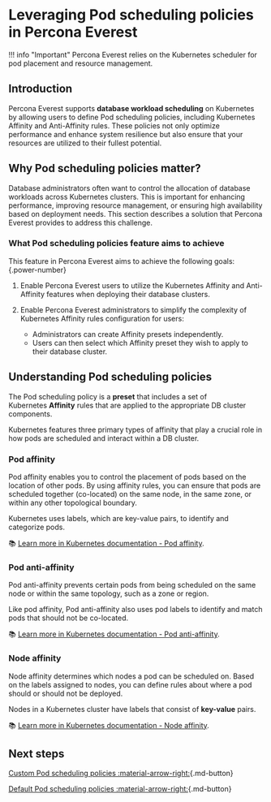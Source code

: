 #  Leveraging Pod scheduling policies in Percona Everest

!!! info "Important"
    Percona Everest relies on the Kubernetes scheduler for pod placement and resource management.


## Introduction

Percona Everest supports **database workload scheduling** on Kubernetes by allowing users to define Pod scheduling policies, including Kubernetes Affinity and Anti-Affinity rules. These policies not only optimize performance and enhance system resilience but also ensure that your resources are utilized to their fullest potential.


## Why Pod scheduling policies matter?

Database administrators often want to control the allocation of database workloads across Kubernetes clusters. This is important for enhancing performance, improving resource management, or ensuring high availability based on deployment needs. This section describes a solution that Percona Everest provides to address this challenge.

### What Pod scheduling policies feature aims to achieve

This feature in Percona Everest aims to achieve the following goals:
{.power-number}

1. Enable Percona Everest users to utilize the Kubernetes Affinity and Anti-Affinity features when deploying their database clusters.
   
2. Enable Percona Everest administrators to simplify the complexity of Kubernetes Affinity rules configuration for users:
   - Administrators can create Affinity presets independently.
   - Users can then select which Affinity preset they wish to apply to their database cluster.


## Understanding Pod scheduling policies

The Pod scheduling policy is a **preset** that includes a set of Kubernetes **Affinity** rules that are applied to the appropriate DB cluster components.


Kubernetes features three primary types of affinity that play a crucial role in how pods are scheduled and interact within a DB cluster. 

### Pod affinity

Pod affinity enables you to control the placement of pods based on the location of other pods. By using affinity rules, you can ensure that pods are scheduled together (co-located) on the same node, in the same zone, or within any other topological boundary.

Kubernetes uses labels, which are key-value pairs, to identify and categorize pods.


📚 [Learn more in Kubernetes documentation - Pod affinity](https://kubernetes.io/docs/concepts/scheduling-eviction/assign-pod-node/#inter-pod-affinity-and-anti-affinity).


### Pod anti-affinity

Pod anti-affinity prevents certain pods from being scheduled on the same node or within the same topology, such as a zone or region.

Like pod affinity, Pod anti-affinity also uses pod labels to identify and match pods that should not be co-located.

📚 [Learn more in Kubernetes documentation - Pod anti-affinity](https://kubernetes.io/docs/concepts/scheduling-eviction/assign-pod-node/#inter-pod-affinity-and-anti-affinity).



### Node affinity

Node affinity determines which nodes a pod can be scheduled on. Based on the labels assigned to nodes, you can define rules about where a pod should or should not be deployed. 

Nodes in a Kubernetes cluster have labels that consist of **key-value** pairs.

📚 [Learn more in Kubernetes documentation - Node affinity](https://kubernetes.io/docs/concepts/scheduling-eviction/assign-pod-node/#node-affinity).



## Next steps

[Custom Pod scheduling policies :material-arrow-right:](custom_policies.md){.md-button}

[Default Pod scheduling policies :material-arrow-right:](default_policies.md){.md-button}















 












